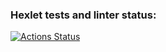 ### Hexlet tests and linter status:
[![Actions Status](https://github.com/GulshatNigma/php-project-48/workflows/hexlet-check/badge.svg)](https://github.com/GulshatNigma/php-project-48/actions)